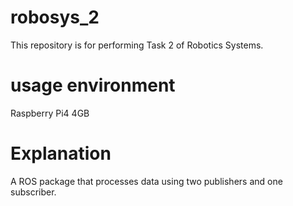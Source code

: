 # robosys_2
This repository is for performing Task 2 of Robotics Systems.
# usage environment
Raspberry Pi4 4GB
# Explanation
A ROS package that processes data using two publishers and one subscriber.
